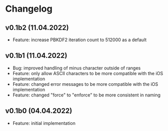 # Changelog

## v0.1b2 (11.04.2022)

* Feature: increase PBKDF2 iteration count to 512000 as a default

## v0.1b1 (11.04.2022)

* Bug: improved handling of minus character outside of ranges
* Feature: only allow ASCII characters to be more compatible with the iOS implementation
* Feature: changed error messages to be more compatible with the iOS implementation
* Feature: changed "force" to "enforce" to be more consistent in naming

## v0.1b0 (04.04.2022)

* Feature: initial implementation

